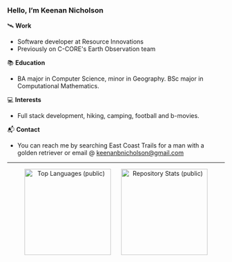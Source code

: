 ### Hello, I’m Keenan Nicholson

🛰️ **Work**
- Software developer at Resource Innovations
- Previously on C-CORE's Earth Observation team

📚 **Education**

- BA major in Computer Science, minor in Geography. BSc major in Computational Mathematics.

💻 **Interests**

- Full stack development, hiking, camping, football and b-movies.

📬 **Contact**

- You can reach me by searching East Coast Trails for a man with a golden retriever or email @ keenanbnicholson@gmail.com
---


<p align="center">
  <img src="https://github-readme-stats.vercel.app/api/top-langs/?username=keenan-nicholson&hide=jupyter%20notebook&theme=radical&layout=compact&size_weight=0.5&count_weight=0.5&card_width=250" alt="Top Languages (public)" style="display: inline-block; margin-right: 20px; height: 200px;">
  
  <a href="https://github.com/anuraghazra/github-readme-stats" style="display: inline-block;">
    <img src="https://github-readme-stats.vercel.app/api?username=keenan-nicholson&show_icons=true&theme=radical&custom_title=Repository%20Stats&hide_rank=true&count_private=true&card_width=325" alt="Repository Stats (public)" style="height: 200px;">
  </a>
</p>

